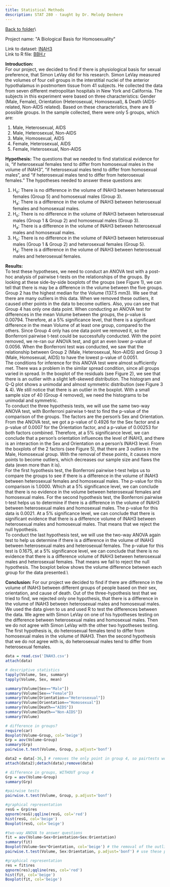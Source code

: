 ```yaml
---
title: Statistical Methods
description: STAT 280 - taught by Dr. Melody Denhere
---
```

[Back to folder](/UMW/index.md)\

Project name: "A Biological Basis for Homosexuality"

Link to dataset: [INAH3](/INAH3.csv) \
Link to R file: [BBH.r](/Final.r)

**Introduction:**\
For our project, we decided to find if there is physiological basis for sexual preference, that Simon LeVay did for his research.  Simon LeVay measured the volumes of four cell groups in the interstitial nuclei of the anterior hypothalamus in postmortem tissue from 41 subjects.  He collected the data from seven different metropolitan hospitals in New York and California.  The subjects in this experiment were based on three characteristics: Gender (Male, Female), Orientation (Heterosexual, Homosexual), & Death (AIDS-related, Non-AIDS related).  Based on these characteristics, there are 8 possible groups.  In the sample collected, there were only 5 groups, which are:
1.	Male, Heterosexual, AIDS
2.	Male, Heterosexual, Non-AIDS
3.	Male, Homosexual, AIDS
4.	Female, Heterosexual, AIDS
5.	Female, Heterosexual, Non-AIDS

**Hypothesis:**
The questions that we needed to find statistical evidence for is, “if heterosexual females tend to differ from homosexual males in the volume of INAH3”, “if heterosexual males tend to differ from homosexual males”, and “if heterosexual males tend to differ from heterosexual females.”  The hypotheses needed to answer these questions are:
1.	H<sub>o</sub>: There is no difference in the volume of INAH3 between heterosexual females (Group 5) and homosexual males (Group 3).\
H<sub>a</sub>: There is a difference in the volume of INAH3 between heterosexual females and homosexual males.
2.	H<sub>o</sub>: There is no difference in the volume of INAH3 between heterosexual males (Group 1 & Group 2) and homosexual males (Group 3).\
H<sub>a</sub>: There is a difference in the volume of INAH3 between heterosexual males and homosexual males. 
3.	H<sub>o</sub>: There is no difference in the volume of INAH3 between heterosexual males (Group 1 & Group 2) and heterosexual females (Group 5).\
H<sub>a</sub>: There is a difference in the volume of INAH3 between heterosexual males and heterosexual females.

**Results:**\
To test these hypotheses, we need to conduct an ANOVA test with a post-hoc analysis of pairwise t-tests on the relationships of the groups.  By looking at these side-by-side boxplots of the groups (see Figure 1), we can tell that there is may be a difference in the volume between the five groups.  Group 2 has the highest median for the Volume (137.5 mm3).  We see that there are many outliers in this data.  When we removed these outliers, it caused other points in the data to become outliers.  Also, you can see that Group 4 has only one data point.
When conducting an ANOVA test for differences in the mean Volume between the groups, the p-value is 0.00794.  Therefore, at a 5% significance level, that there is a significant difference in the mean Volume of at least one group, compared to the others.  Since Group 4 only has one data point we removed it, so the Bonferroni pairwise t-test could be successfully conducted.  With the point removed, we re-ran our ANOVA test, and got an even lower p-value of 0.0056.  When the Bonferroni test was conducted, we saw that the relationship between Group 2 (Male, Heterosexual, Non-AIDS) and Group 3 (Male, Homosexual, AIDS) to have the lowest p-value of 0.0051.\
The conditions for inference for this ANOVA test were almost sufficiently met.  There was a problem in the similar spread condition, since all groups varied in spread.  In the boxplot of the residuals (see Figure 2), we see that there is an outlier with a slight left-skewed distribution.  The histogram and Q-Q plot shows a unimodal and almost symmetric distribution (see Figure 3 & 4).  We still notice that there is an outlier in the boxplot.  With a small sample size of 40 (Group 4 removed), we need the histograms to be unimodal and symmetric.\
To conduct the three hypothesis tests, we will use the same two-way ANOVA test, with Bonferroni pairwise t-test to find the p-value of the comparison of the groups.  The factors are the person’s Sex and Orientation.  From the ANOVA test, we got a p-value of 0.4926 for the Sex factor and a p-value of 0.0007 for the Orientation factor, and a p-value of 0.00253 for both factors combined.  Therefore, at a 5% significance level, we can conclude that a person’s orientation influences the level of INAH3, and there is an interaction in the Sex and Orientation on a person’s INAH3 level.  From the boxplots of the 2 factors (see Figure 5), that there are 3 outliers in the Male, Homosexual group.  With the removal of these points, it causes more points to become outliers, which decreases our sample size and flaws the data (even more than it is).\
For the first hypothesis test, the Bonferroni pairwise t-test helps us to compare the groups to see if there is a difference in the volume of INAH3 between heterosexual females and homosexual males.  The p-value for this comparison is 1.0000.  Which at a 5% significance level, we can conclude that there is no evidence in the volume between heterosexual females and homosexual males.
For the second hypothesis test, the Bonferroni pairwise t-test helps us to determine if there is a difference in the volume of INAH3 between heterosexual males and homosexual males.  The p-value for this data is 0.0021.  At a 5% significance level, we can conclude that there is significant evidence that there is a difference volume of INAH3 between heterosexual males and homosexual males.  That means that we reject the null hypothesis.\
To conduct the last hypothesis test, we will use the two-way ANOVA again test to help us determine if there is a difference in the volume of INAH3 between heterosexual males and heterosexual females.  The p-value for this test is 0.1675, at a 5% significance level, we can conclude that there is no evidence that there is a difference volume of INAH3 between heterosexual males and heterosexual females.  That means we fail to reject the null hypothesis.  The boxplot below shows the volume difference between each group for the data presented.\

**Conclusion:**
For our project we decided to find if there are difference in the volume of INAH3 between different groups of people based on their sex, orientation, and cause of death.  Out of the three-hypothesis test that we tried to find, we rejected only one hypothesis, that there is a difference in the volume of INAH3 between heterosexual males and homosexual males.  We used the data given to us and used R to test the differences between the data.  We agree with Simon LeVay on one of his hypotheses testing on the difference between heterosexual males and homosexual males.  Then we do not agree with Simon LeVay with the other two hypotheses testing.  The first hypothesis is, do heterosexual females tend to differ from homosexual males in the volume of INAH3.  Then the second hypothesis that we do not agree with is, do heterosexual males tend to differ from heterosexual females.

```r
data = read.csv('INAH3.csv')
attach(data)

# descriptive statistics
tapply(Volume, Sex, summary)
tapply(Volume, Sex, mean)

summary(Volume[Sex=="Male"])
summary(Volume[Sex=="Female"])
summary(Volume[Orientation=="Heterosexual"])
summary(Volume[Orientation=="Homosexual"])
summary(Volume[Death=="AIDS"])
summary(Volume[Death=="Non-AIDS"])
summary(Volume)

# difference in groups?
require(car)
Boxplot(Volume~Group, col='beige')
Grp = aov(Volume~Group)
summary(Grp)
pairwise.t.test(Volume, Group, p.adjust='bonf')

data2 = data[-36,] # removes the only point in group 4, so pairtests would work!
attach(data2);detach(data);remove(data)

# difference in groups, WITHOUT group 4
Grp = aov(Volume~Group)
summary(Grp)

#pairwise tests
pairwise.t.test(Volume, Group, p.adjust='bonf')

#graphical representation
resG = Grp$res
qqnorm(resG);qqline(resG, col='red')
hist(resG, col='beige')
Boxplot(resG, col='beige')

#two-way ANOVA to answer questions
fit = aov(Volume~Sex+Orientation+Sex:Orientation)
summary(fit)
Boxplot(Volume~Sex*Orientation, col='beige') # the removal of the outlier causes more outliers to form...
pairwise.t.test(Volume, Sex:Orientation, p.adjust='bonf') # use these p-values to answer the questions!

#graphical representation
res = fit$res
qqnorm(res);qqline(res, col='red')
hist(fit, col='beige')
Boxplot(fit, col='beige')
```
